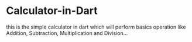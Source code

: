 # Calculator-in-Dart
this is the simple calculator in dart which will perform basics operation like Addition, Subtraction, Multiplication and Division...
